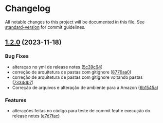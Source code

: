 # Changelog

All notable changes to this project will be documented in this file. See [standard-version](https://github.com/conventional-changelog/standard-version) for commit guidelines.

## [1.2.0](https://github.com/krolcm/Automa_Seminario/compare/v1.1.1...v1.2.0) (2023-11-18)


### Bug Fixes

* alteraçao no yml de release notes ([5c39c64](https://github.com/krolcm/Automa_Seminario/commit/5c39c6435afdc6791837f0e810562d697754cf17))
* correção de arquitetura de pastas com gitignore ([8776aa0](https://github.com/krolcm/Automa_Seminario/commit/8776aa02a9d8c6f5e79ae331dbd27fa22ed35140))
* correção de arquitetura de pastas com gitignore voltando pastas ([7334db7](https://github.com/krolcm/Automa_Seminario/commit/7334db7a7d43034bca2074f7f6d28b0cf7a28118))
* Correção de arquivos e alteração de ambiente para a Amazon ([6b1545a](https://github.com/krolcm/Automa_Seminario/commit/6b1545a03f2cd7ccea39f769fa344d4fcbf2afbb))


### Features

* alterações feitas no código para teste de commit feat e execução do release notes ([e7d7fac](https://github.com/krolcm/Automa_Seminario/commit/e7d7faceaaaaa4b144b700149e5ee6abea73b04f))

